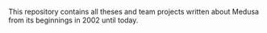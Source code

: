 This repository contains all theses and team projects written about Medusa from its beginnings in 2002 until today.
